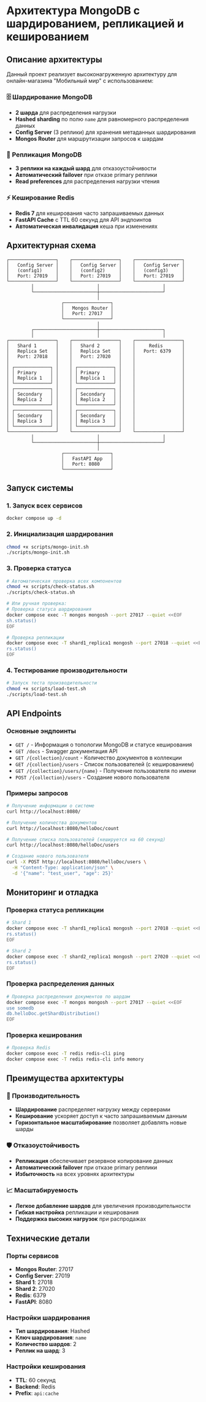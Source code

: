 # Архитектура MongoDB с шардированием, репликацией и кешированием

## Описание архитектуры

Данный проект реализует высоконагруженную архитектуру для онлайн-магазина "Мобильный мир" с использованием:

### 🗄️ Шардирование MongoDB
- **2 шарда** для распределения нагрузки
- **Hashed sharding** по полю `name` для равномерного распределения данных
- **Config Server** (3 реплики) для хранения метаданных шардирования
- **Mongos Router** для маршрутизации запросов к шардам

### 🔄 Репликация MongoDB
- **3 реплики на каждый шард** для отказоустойчивости
- **Автоматический failover** при отказе primary реплики
- **Read preferences** для распределения нагрузки чтения

### ⚡ Кеширование Redis
- **Redis 7** для кеширования часто запрашиваемых данных
- **FastAPI Cache** с TTL 60 секунд для API эндпоинтов
- **Автоматическая инвалидация** кеша при изменениях

## Архитектурная схема

```
┌─────────────────┐    ┌─────────────────┐    ┌─────────────────┐
│   Config Server │    │   Config Server │    │   Config Server │
│   (config1)     │    │   (config2)     │    │   (config3)     │
│   Port: 27019   │    │   Port: 27019   │    │   Port: 27019   │
└─────────────────┘    └─────────────────┘    └─────────────────┘
         │                       │                       │
         └───────────────────────┼───────────────────────┘
                                 │
                    ┌─────────────────┐
                    │   Mongos Router │
                    │   Port: 27017   │
                    └─────────────────┘
                                 │
         ┌───────────────────────┼───────────────────────┐
         │                       │                       │
┌─────────────────┐    ┌─────────────────┐    ┌─────────────────┐
│   Shard 1       │    │   Shard 2       │    │     Redis       │
│   Replica Set   │    │   Replica Set   │    │   Port: 6379    │
│   Port: 27018   │    │   Port: 27020   │    │                 │
│                 │    │                 │    │                 │
│ ┌─────────────┐ │    │ ┌─────────────┐ │    │                 │
│ │ Primary     │ │    │ │ Primary     │ │    │                 │
│ │ Replica 1   │ │    │ │ Replica 1   │ │    │                 │
│ └─────────────┘ │    │ └─────────────┘ │    │                 │
│ ┌─────────────┐ │    │ ┌─────────────┐ │    │                 │
│ │ Secondary   │ │    │ │ Secondary   │ │    │                 │
│ │ Replica 2   │ │    │ │ Replica 2   │ │    │                 │
│ └─────────────┘ │    │ └─────────────┘ │    │                 │
│ ┌─────────────┐ │    │ ┌─────────────┐ │    │                 │
│ │ Secondary   │ │    │ │ Secondary   │ │    │                 │
│ │ Replica 3   │ │    │ │ Replica 3   │ │    │                 │
│ └─────────────┘ │    │ └─────────────┘ │    │                 │
└─────────────────┘    └─────────────────┘    └─────────────────┘
         │                       │                       │
         └───────────────────────┼───────────────────────┘
                                 │
                    ┌─────────────────┐
                    │   FastAPI App   │
                    │   Port: 8080    │
                    └─────────────────┘
```

## Запуск системы

### 1. Запуск всех сервисов
```bash
docker compose up -d
```

### 2. Инициализация шардирования
```bash
chmod +x scripts/mongo-init.sh
./scripts/mongo-init.sh
```

### 3. Проверка статуса
```bash
# Автоматическая проверка всех компонентов
chmod +x scripts/check-status.sh
./scripts/check-status.sh

# Или ручная проверка:
# Проверка статуса шардирования
docker compose exec -T mongos mongosh --port 27017 --quiet <<EOF
sh.status()
EOF

# Проверка репликации
docker compose exec -T shard1_replica1 mongosh --port 27018 --quiet <<EOF
rs.status()
EOF
```

### 4. Тестирование производительности
```bash
# Запуск теста производительности
chmod +x scripts/load-test.sh
./scripts/load-test.sh
```

## API Endpoints

### Основные эндпоинты
- `GET /` - Информация о топологии MongoDB и статусе кеширования
- `GET /docs` - Swagger документация API
- `GET /{collection}/count` - Количество документов в коллекции
- `GET /{collection}/users` - Список пользователей (с кешированием)
- `GET /{collection}/users/{name}` - Получение пользователя по имени
- `POST /{collection}/users` - Создание нового пользователя

### Примеры запросов
```bash
# Получение информации о системе
curl http://localhost:8080/

# Получение количества документов
curl http://localhost:8080/helloDoc/count

# Получение списка пользователей (кешируется на 60 секунд)
curl http://localhost:8080/helloDoc/users

# Создание нового пользователя
curl -X POST http://localhost:8080/helloDoc/users \
  -H "Content-Type: application/json" \
  -d '{"name": "test_user", "age": 25}'
```

## Мониторинг и отладка

### Проверка статуса репликации
```bash
# Shard 1
docker compose exec -T shard1_replica1 mongosh --port 27018 --quiet <<EOF
rs.status()
EOF

# Shard 2
docker compose exec -T shard2_replica1 mongosh --port 27020 --quiet <<EOF
rs.status()
EOF
```

### Проверка распределения данных
```bash
# Проверка распределения документов по шардам
docker compose exec -T mongos mongosh --port 27017 --quiet <<EOF
use somedb
db.helloDoc.getShardDistribution()
EOF
```

### Проверка кеширования
```bash
# Проверка Redis
docker compose exec -T redis redis-cli ping
docker compose exec -T redis redis-cli info memory
```

## Преимущества архитектуры

### 🚀 Производительность
- **Шардирование** распределяет нагрузку между серверами
- **Кеширование** ускоряет доступ к часто запрашиваемым данным
- **Горизонтальное масштабирование** позволяет добавлять новые шарды

### 🛡️ Отказоустойчивость
- **Репликация** обеспечивает резервное копирование данных
- **Автоматический failover** при отказе primary реплики
- **Избыточность** на всех уровнях архитектуры

### 📈 Масштабируемость
- **Легкое добавление шардов** для увеличения производительности
- **Гибкая настройка** репликации и кеширования
- **Поддержка высоких нагрузок** при распродажах

## Технические детали

### Порты сервисов
- **Mongos Router**: 27017
- **Config Server**: 27019
- **Shard 1**: 27018
- **Shard 2**: 27020
- **Redis**: 6379
- **FastAPI**: 8080

### Настройки шардирования
- **Тип шардирования**: Hashed
- **Ключ шардирования**: `name`
- **Количество шардов**: 2
- **Реплик на шард**: 3

### Настройки кеширования
- **TTL**: 60 секунд
- **Backend**: Redis
- **Prefix**: `api:cache`

